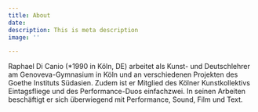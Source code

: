 ```yaml
---
title: About
date: 
description: This is meta description
image: ''

---
```

Raphael Di Canio (*1990 in Köln, DE) arbeitet als Kunst- und Deutschlehrer am Genoveva-Gymnasium in Köln und an verschiedenen Projekten des Goethe Instituts Südasien. Zudem ist er Mitglied des Kölner Kunstkollektivs Eintagsfliege und des Performance-Duos einfachzwei. In seinen Arbeiten beschäftigt er sich überwiegend mit Performance, Sound, Film und Text.